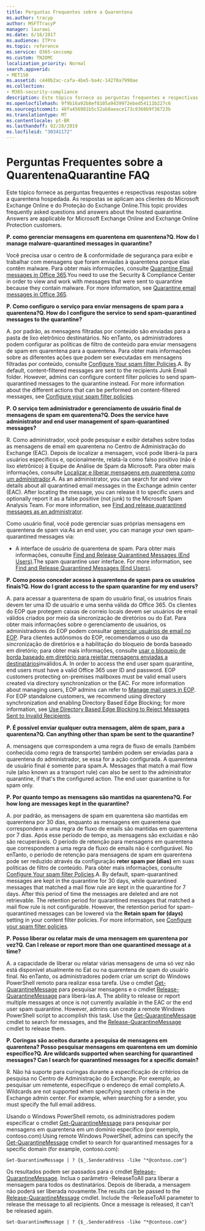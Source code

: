 ```yaml
---
title: Perguntas Frequentes sobre a Quarentena
ms.author: tracyp
author: MSFTTracyP
manager: laurawi
ms.date: 6/16/2017
ms.audience: ITPro
ms.topic: reference
ms.service: O365-seccomp
ms.custom: TN2DMC
localization_priority: Normal
search.appverid:
- MET150
ms.assetid: c440b2ac-cafa-4be5-ba4c-14278a7990ae
ms.collection:
- M365-security-compliance
description: Este tópico fornece as perguntas frequentes e respectivas respostas sobre a quarentena hospedada.
ms.openlocfilehash: 9f9b16a92b8ef8105a9439972ebed54111b227c6
ms.sourcegitcommit: 48fa456981b5c52ab8aeace173c8366b9f36723b
ms.translationtype: MT
ms.contentlocale: pt-BR
ms.lasthandoff: 02/28/2019
ms.locfileid: "30341172"
---
```

# <a name="quarantine-faq"></a><span data-ttu-id="54187-103">Perguntas Frequentes sobre a Quarentena</span><span class="sxs-lookup"><span data-stu-id="54187-103">Quarantine FAQ</span></span>

<span data-ttu-id="54187-p101">Este tópico fornece as perguntas frequentes e respectivas respostas sobre a quarentena hospedada. As respostas se aplicam aos clientes do Microsoft Exchange Online e do Proteção do Exchange Online.</span><span class="sxs-lookup"><span data-stu-id="54187-p101">This topic provides frequently asked questions and answers about the hosted quarantine. Answers are applicable for Microsoft Exchange Online and Exchange Online Protection customers.</span></span>
  
 <span data-ttu-id="54187-106">**P. como gerenciar mensagens em quarentena em quarentena?**</span><span class="sxs-lookup"><span data-stu-id="54187-106">**Q. How do I manage malware-quarantined messages in quarantine?**</span></span>
  
<span data-ttu-id="54187-p102">Você precisa usar o centro de &amp; conformidade de segurança para exibir e trabalhar com mensagens que foram enviadas à quarentena porque elas contêm malware. Para obter mais informações, consulte [Quarantine Email messages in Office 365](https://support.office.com/article/Quarantine-email-messages-in-Office-365-4c234874-015e-4768-8495-98fcccfc639b).</span><span class="sxs-lookup"><span data-stu-id="54187-p102">You need to use the Security &amp; Compliance Center in order to view and work with messages that were sent to quarantine because they contain malware. For more information, see [Quarantine email messages in Office 365](https://support.office.com/article/Quarantine-email-messages-in-Office-365-4c234874-015e-4768-8495-98fcccfc639b).</span></span>
  
 <span data-ttu-id="54187-109">**P. Como configuro o serviço para enviar mensagens de spam para a quarentena?**</span><span class="sxs-lookup"><span data-stu-id="54187-109">**Q. How do I configure the service to send spam-quarantined messages to the quarantine?**</span></span>
  
<span data-ttu-id="54187-p103">A. por padrão, as mensagens filtradas por conteúdo são enviadas para a pasta de lixo eletrônico destinatários. No enTanto, os administradores podem configurar as políticas de filtro de conteúdo para enviar mensagens de spam em quarentena para a quarentena. Para obter mais informações sobre as diferentes ações que podem ser executadas em mensagens filtradas por conteúdo, consulte [Configure Your spam filter Policies](configure-your-spam-filter-policies.md).</span><span class="sxs-lookup"><span data-stu-id="54187-p103">A. By default, content-filtered messages are sent to the recipients Junk Email folder. However, admins can configure content filter policies to send spam-quarantined messages to the quarantine instead. For more information about the different actions that can be performed on content-filtered messages, see [Configure your spam filter policies](configure-your-spam-filter-policies.md).</span></span>
  
 <span data-ttu-id="54187-114">**P. O serviço tem administrador e gerenciamento de usuário final de mensagens de spam em quarentena?**</span><span class="sxs-lookup"><span data-stu-id="54187-114">**Q. Does the service have administrator and end user management of spam-quarantined messages?**</span></span>
  
<span data-ttu-id="54187-p104">R. Como administrador, você pode pesquisar e exibir detalhes sobre todas as mensagens de email em quarentena no Centro de Administração do Exchange (EAC). Depois de localizar a mensagem, você pode liberá-la para usuários específicos e, opcionalmente, relatá-la como falso positivo (não é lixo eletrônico) à Equipe de Análise de Spam da Microsoft. Para obter mais informações, consulte [Localizar e liberar mensagens em quarentena como um administrador](find-and-release-quarantined-messages-as-an-administrator.md).</span><span class="sxs-lookup"><span data-stu-id="54187-p104">A. As an administrator, you can search for and view details about all quarantined email messages in the Exchange admin center (EAC). After locating the message, you can release it to specific users and optionally report it as a false positive (not junk) to the Microsoft Spam Analysis Team. For more information, see [Find and release quarantined messages as an administrator](find-and-release-quarantined-messages-as-an-administrator.md).</span></span>
  
<span data-ttu-id="54187-119">Como usuário final, você pode gerenciar suas próprias mensagens em quarentena de spam via:</span><span class="sxs-lookup"><span data-stu-id="54187-119">As an end user, you can manage your own spam-quarantined messages via:</span></span> 
  
- <span data-ttu-id="54187-p105">A interface de usuário de quarentena de spam. Para obter mais informações, consulte [Find and Release Quarantined Messages (End Users)](http://technet.microsoft.com/library/e439b560-827a-4807-abd3-6b861c1ff786.aspx).</span><span class="sxs-lookup"><span data-stu-id="54187-p105">The spam quarantine user interface. For more information, see [Find and Release Quarantined Messages (End Users)](http://technet.microsoft.com/library/e439b560-827a-4807-abd3-6b861c1ff786.aspx).</span></span>
        
 <span data-ttu-id="54187-122">**P. Como posso conceder acesso à quarentena de spam para os usuários finais?**</span><span class="sxs-lookup"><span data-stu-id="54187-122">**Q. How do I grant access to the spam quarantine for my end users?**</span></span>
  
<span data-ttu-id="54187-p106">A. para acessar a quarentena de spam do usuário final, os usuários finais devem ter uma ID de usuário e uma senha válida do Office 365. Os clientes do EOP que protegem caixas de correio locais devem ser usuários de email válidos criados por meio da sincronização de diretórios ou do Eat. Para obter mais informações sobre o gerenciamento de usuários, os administradores do EOP podem consultar [gerenciar usuários de email no EOP](eop/manage-mail-users-in-eop.md). Para clientes autônomos do EOP, recomendamos o uso da sincronização de diretórios e a habilitação do bloqueio de borda baseado em diretório; para obter mais informações, consulte [usar o bloqueio de borda baseado em diretório para rejeitar mensagens enviadas a destinatários](http://technet.microsoft.com/library/ca7b7416-92ed-40ad-abdb-695be46ea2e4.aspx)inválidos.</span><span class="sxs-lookup"><span data-stu-id="54187-p106">A. In order to access the end user spam quarantine, end users must have a valid Office 365 user ID and password. EOP customers protecting on-premises mailboxes must be valid email users created via directory synchronization or the EAC. For more information about managing users, EOP admins can refer to [Manage mail users in EOP](eop/manage-mail-users-in-eop.md). For EOP standalone customers, we recommend using directory synchronization and enabling Directory Based Edge Blocking; for more information, see [Use Directory Based Edge Blocking to Reject Messages Sent to Invalid Recipients](http://technet.microsoft.com/library/ca7b7416-92ed-40ad-abdb-695be46ea2e4.aspx).</span></span>
  
 <span data-ttu-id="54187-128">**P. É possível enviar qualquer outra mensagem, além de spam, para a quarentena?**</span><span class="sxs-lookup"><span data-stu-id="54187-128">**Q. Can anything other than spam be sent to the quarantine?**</span></span>
  
<span data-ttu-id="54187-p107">A. mensagens que correspondem a uma regra de fluxo de emails (também conhecida como regra de transporte) também podem ser enviadas para a quarentena do administrador, se essa for a ação configurada. A quarentena de usuário final é somente para spam.</span><span class="sxs-lookup"><span data-stu-id="54187-p107">A. Messages that match a mail flow rule (also known as a transport rule) can also be sent to the administrator quarantine, if that's the configured action. The end user quarantine is for spam only.</span></span>
  
 <span data-ttu-id="54187-132">**P. Por quanto tempo as mensagens são mantidas na quarentena?**</span><span class="sxs-lookup"><span data-stu-id="54187-132">**Q. For how long are messages kept in the quarantine?**</span></span>
  
<span data-ttu-id="54187-p108">A. por padrão, as mensagens de spam em quarentena são mantidas em quarentena por 30 dias, enquanto as mensagens em quarentena que correspondem a uma regra de fluxo de emails são mantidas em quarentena por 7 dias. Após esse período de tempo, as mensagens são excluídas e não são recuperáveis. O período de retenção para mensagens em quarentena que correspondem a uma regra de fluxo de emails não é configurável. No enTanto, o período de retenção para mensagens de spam em quarentena pode ser reduzido através da configuração **reter spam por (dias)** em suas políticas de filtro de conteúdo. Para obter mais informações, consulte [Configure Your spam filter Policies](configure-your-spam-filter-policies.md).</span><span class="sxs-lookup"><span data-stu-id="54187-p108">A. By default, spam-quarantined messages are kept in the quarantine for 30 days, while quarantined messages that matched a mail flow rule are kept in the quarantine for 7 days. After this period of time the messages are deleted and are not retrievable. The retention period for quarantined messages that matched a mail flow rule is not configurable. However, the retention period for spam-quarantined messages can be lowered via the **Retain spam for (days)** setting in your content filter policies. For more information, see [Configure your spam filter policies](configure-your-spam-filter-policies.md).</span></span>
  
 <span data-ttu-id="54187-139">**P. Posso liberar ou relatar mais de uma mensagem em quarentena por vez?**</span><span class="sxs-lookup"><span data-stu-id="54187-139">**Q. Can I release or report more than one quarantined message at a time?**</span></span>
  
<span data-ttu-id="54187-p109">A. a capacidade de liberar ou relatar várias mensagens de uma só vez não está disponível atualmente no Eat ou na quarentena de spam do usuário final. No enTanto, os administradores podem criar um script do Windows PowerShell remoto para realizar essa tarefa. Use o cmdlet [Get-QuarantineMessage](http://technet.microsoft.com/library/88026da1-8dbc-49e7-80e8-112a32773c34.aspx) para pesquisar mensagens e o cmdlet [Release-QuarantineMessage](http://technet.microsoft.com/library/4a3aa05c-238f-46f2-b8dd-b0e3c38eab3e.aspx) para liberá-las.</span><span class="sxs-lookup"><span data-stu-id="54187-p109">A. The ability to release or report multiple messages at once is not currently available in the EAC or the end user spam quarantine. However, admins can create a remote Windows PowerShell script to accomplish this task. Use the [Get-QuarantineMessage](http://technet.microsoft.com/library/88026da1-8dbc-49e7-80e8-112a32773c34.aspx) cmdlet to search for messages, and the [Release-QuarantineMessage](http://technet.microsoft.com/library/4a3aa05c-238f-46f2-b8dd-b0e3c38eab3e.aspx) cmdlet to release them.</span></span> 
  
 <span data-ttu-id="54187-144">**P. Coringas são aceitos durante a pesquisa de mensagens em quarentena? Posso pesquisar mensagens em quarentena em um domínio específico?**</span><span class="sxs-lookup"><span data-stu-id="54187-144">**Q. Are wildcards supported when searching for quarantined messages? Can I search for quarantined messages for a specific domain?**</span></span>
  
<span data-ttu-id="54187-p110">R. Não há suporte para curingas durante a especificação de critérios de pesquisa no Centro de Administração do Exchange. Por exemplo, ao pesquisar um remetente, especifique o endereço de email completo.</span><span class="sxs-lookup"><span data-stu-id="54187-p110">A. Wildcards are not supported when specifying search criteria in the Exchange admin center. For example, when searching for a sender, you must specify the full email address.</span></span>
  
<span data-ttu-id="54187-148">Usando o Windows PowerShell remoto, os administradores podem especificar o cmdlet [Get-QuarantineMessage](http://technet.microsoft.com/library/88026da1-8dbc-49e7-80e8-112a32773c34.aspx) para pesquisar por mensagens em quarentena em um domínio específico (por exemplo, contoso.com):</span><span class="sxs-lookup"><span data-stu-id="54187-148">Using remote Windows PowerShell, admins can specify the [Get-QuarantineMessage](http://technet.microsoft.com/library/88026da1-8dbc-49e7-80e8-112a32773c34.aspx) cmdlet to search for quarantined messages for a specific domain (for example, contoso.com):</span></span> 
  
```
Get-QuarantineMessage | ? {$_.Senderaddress -like "*@contoso.com"}
```

<span data-ttu-id="54187-p111">Os resultados podem ser passados para o cmdlet [Release-QuarantineMessage](http://technet.microsoft.com/library/4a3aa05c-238f-46f2-b8dd-b0e3c38eab3e.aspx). Inclua o parâmetro -ReleaseToAll para liberar a mensagem para todos os destinatários. Depois de liberada, a mensagem não poderá ser liberada novamente.</span><span class="sxs-lookup"><span data-stu-id="54187-p111">The results can be passed to the [Release-QuarantineMessage](http://technet.microsoft.com/library/4a3aa05c-238f-46f2-b8dd-b0e3c38eab3e.aspx) cmdlet. Include the -ReleaseToAll parameter to release the message to all recipients. Once a message is released, it can't be released again.</span></span> 
  
```
Get-QuarantineMessage | ? {$_.Senderaddress -like "*@contoso.com"}
```



